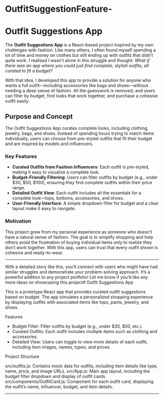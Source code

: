 # OutfitSuggestionFeature-
# Outfit Suggestions App

The **Outfit Suggestions App** is a React-based project inspired by my own challenges with fashion. Like many others, I often found myself spending a lot of time and money on clothes but still ending up with outfits that didn’t quite work. I realized I wasn’t alone in this struggle and thought: *What if there was an app where you could just find complete, stylish outfits, all curated to fit a budget?* 

With that idea, I developed this app to provide a solution for anyone who wants a full outfit—including accessories like bags and shoes—without needing a deep sense of fashion. All the guesswork is removed, and users can filter by budget, find looks that work together, and purchase a cohesive outfit easily.

## Purpose and Concept

The Outfit Suggestions App curates complete looks, including clothing, jewelry, bags, and shoes. Instead of spending hours trying to match items individually, users can choose from pre-styled outfits that fit their budget and are inspired by models and influencers.

### Key Features

- **Curated Outfits from Fashion Influencers**: Each outfit is pre-styled, making it easy to visualize a complete look.
- **Budget-Friendly Filtering**: Users can filter outfits by budget (e.g., under $30, $50, $100), ensuring they find complete outfits within their price range.
- **Detailed Outfit View**: Each outfit includes all the essentials for a complete look—tops, bottoms, accessories, and shoes.
- **User-Friendly Interface**: A simple dropdown filter for budget and a clear layout make it easy to navigate.

### Motivation

This project grew from my personal experience as someone who doesn’t have a natural sense of fashion. The goal is to simplify shopping and help others avoid the frustration of buying individual items only to realize they don’t work together. With this app, users can trust that every outfit shown is cohesive and ready-to-wear.

---

With a detailed story like this, you’ll connect with users who might have had similar struggles and demonstrate your problem-solving approach. It’s a powerful addition to any project portfolio! Let me know if you’d like any more ideas on showcasing this project# Outfit Suggestions App

This is a prototype React app that provides curated outfit suggestions based on budget. The app simulates a personalized shopping experience by displaying outfits with associated items like tops, pants, jewelry, and shoes.

Features

- Budget Filter: Filter outfits by budget (e.g., under $30, $50, etc.).
- Curated Outfits: Each outfit includes multiple items such as clothing and accessories.
- Detailed View: Users can toggle to view more details of each outfit, including item images, names, types, and prices.

Project Structure

src/outfits.js: Contains mock data for outfits, including item details like type, name, price, and image URLs.
src/App.js: Main app layout, including the budget filter dropdown and display of outfit cards.
src/components/OutfitCard.js: Component for each outfit card, displaying the outfit’s name, influencer, budget, and item details.


---
